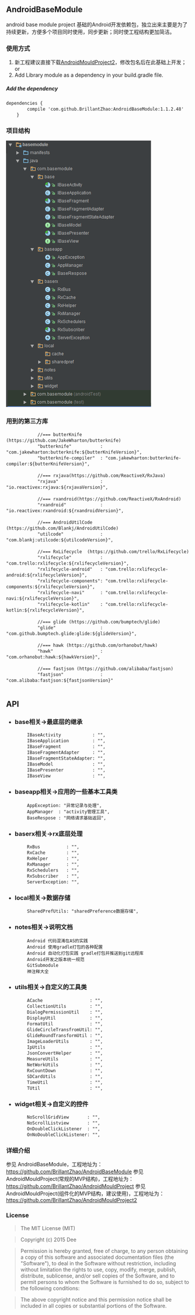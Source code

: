 ## AndroidBaseModule
android base module project
基础的Android开发依赖包，独立出来主要是为了持续更新，方便多个项目同时使用，同步更新；同时使工程结构更加简洁。

### 使用方式

1) 新工程建议直接下载[AndroidMouldProject2](https://github.com/BrillantZhao/AndroidMouldProject2)，修改包名后在此基础上开发；
or
2) Add Library module as a dependency in your build.gradle file.

##### Add the dependency

    dependencies {
	        compile 'com.github.BrillantZhao:AndroidBaseModule:1.1.2.48'
	    }
	
### 项目结构
![Alt text](https://github.com/BrillantZhao/AndroidBaseModule/blob/master/images/product_menu.png)

### 用到的第三方库

```
            //=== butterKnife (https://github.com/JakeWharton/butterknife)
            "butterknife"           : "com.jakewharton:butterknife:${butterKnifeVersion}",
            "butterknife-compiler"  : "com.jakewharton:butterknife-compiler:${butterKnifeVersion}",

            //=== rxjava(https://github.com/ReactiveX/RxJava)
            "rxjava"                : "io.reactivex:rxjava:${rxjavaVersion}",

            //=== rxandroid(https://github.com/ReactiveX/RxAndroid)
            "rxandroid"             : "io.reactivex:rxandroid:${rxandroidVersion}",

            //=== AndroidUtilCode  (https://github.com/Blankj/AndroidUtilCode)
            "utilcode"              : "com.blankj:utilcode:${utilcodeVersion}",

            //=== RxLifecycle  (https://github.com/trello/RxLifecycle)
            "rxlifecycle"           : "com.trello:rxlifecycle:${rxlifecycleVersion}",
            "rxlifecycle-android"   : "com.trello:rxlifecycle-android:${rxlifecycleVersion}",
            "rxlifecycle-components": "com.trello:rxlifecycle-components:${rxlifecycleVersion}",
            "rxlifecycle-navi"      : "com.trello:rxlifecycle-navi:${rxlifecycleVersion}",
            "rxlifecycle-kotlin"    : "com.trello:rxlifecycle-kotlin:${rxlifecycleVersion}",

            //=== glide (https://github.com/bumptech/glide)
            "glide"                 : "com.github.bumptech.glide:glide:${glideVersion}",

            //=== hawk (https://github.com/orhanobut/hawk)
            "hawk"                  : "com.orhanobut:hawk:${hawkVersion}",

            //=== fastjson (https://github.com/alibaba/fastjson)
            "fastjson"              : "com.alibaba:fastjson:${fastjsonVersion}"
            
```

## API

* ### base相关→最底层的继承
```
        IBaseActivity            : "",
        IBaseApplication         : "",
        IBaseFragment            : "",
        IBaseFragmentAdapter     : "",
        IBaseFragmentStateAdapter: "",
        IBaseModel               : "",
        IBasePresenter           : "",
        IBaseView                : "",
```

* ### baseapp相关→应用的一些基本工具类
```
        AppException: "异常记录与处理",
        AppManager  : "activity管理工具",
        BaseRespose : "网络请求基础返回",
```

* ### baserx相关→rx底层处理
```
        RxBus          : "",
        RxCache        : "",
        RxHelper       : "",
        RxManager      : "",
        RxSchedulers   : "",
        RxSubscriber   : "",
        ServerException: "",
```

* ### local相关→数据存储
```
        SharedPrefUtils: "sharedPreference数据存储",
```

* ### notes相关→说明文档
```
        Android 代码混淆在AS的实践
        Android 使用gradle打包的各种配置
        Android 自动化打包实践 gradle打包并推送到git远程库
        Android开发之版本统一规范
        GitSubmodule
        神注释大全
```

* ### utils相关→自定义的工具类
```
        ACache                  : "",
        CollectionUtils         : "",
        DialogPermissionUtil    : "",
        DisplayUtil             : "",
        FormatUtil              : "",
        GlideCircleTransfromUtil: "",
        GlideRoundTransformUtil : "",
        ImageLoaderUtils        : "",
        IpUtils                 : "",
        JsonConvertHelper       : "",
        MeasureUtils            : "",
        NetWorkUtils            : "",
        RxCountDown             : "",
        SDCardUtils             : "",
        TimeUtil                : "",
        TUtil                   : "",
```
	       
* ### widget相关→自定义的控件
```
        NoScrollGridView       : "",
        NoScrollListview       : "",
        OnDoubleClickListener  : "",
        OnNoDoubleClickListener: "",
```
	       
### 详细介绍
参见 AndroidBaseModule，工程地址为：https://github.com/BrillantZhao/AndroidBaseModule
参见 AndroidMouldProject(常规的MVP结构)，工程地址为：https://github.com/BrillantZhao/AndroidMouldProject
参见 AndroidMouldProject(组件化的MVP结构，建议使用)，工程地址为：https://github.com/BrillantZhao/AndroidMouldProject2

### License
>The MIT License (MIT)

>Copyright (c) 2015 Dee

>Permission is hereby granted, free of charge, to any person obtaining a copy
of this software and associated documentation files (the "Software"), to deal
in the Software without restriction, including without limitation the rights
to use, copy, modify, merge, publish, distribute, sublicense, and/or sell
copies of the Software, and to permit persons to whom the Software is
furnished to do so, subject to the following conditions:

>The above copyright notice and this permission notice shall be included in all
copies or substantial portions of the Software.